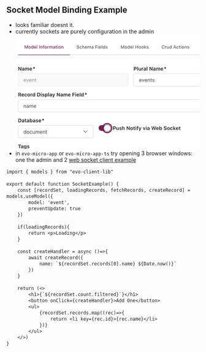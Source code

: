 ## Socket Model Binding Example
- looks familiar doesnt it. 
- currently sockets are purely configuration in the admin 
![socket switch](i/admin-socket.png)
- in `evo-micro-app` or `evo-micro-app-ts` try opening 3 browser windows: one the admin and 2 [web socket client example](http://localhost:6100/web-socket-client-example)

```
import { models } from "evo-client-lib"

export default function SocketExample() {
    const [recordSet, loadingRecords, fetchRecords, createRecord] = models.useModel({
        model: 'event',
        preventUpdate: true
    })
    
    if(loadingRecords){
        return <p>Loading</p>
    }

    const createHandler = async ()=>{
        await createRecord({
            name: `${recordSet.records[0].name} ${Date.now()}`
        })  
    }

    return (<>
        <h1>{`${recordSet.count.filtered}`}</h1> 
        <button onClick={createHandler}>Add One</button> 
        <ul>
            {recordSet.records.map((rec)=>{
                return <li key={rec.id}>{rec.name}</li>
            })}
        </ul>
    </>)
}
```